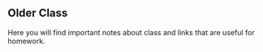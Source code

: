 ## Older Class

Here you will find important notes about class and links that are useful for homework. 
